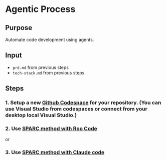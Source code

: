 # Agentic Process

## Purpose
Automate code development using agents.

## Input
* `prd.md` from previous steps
* `tech-stack.md` from previous steps

## Steps

### 1. Setup a new [Github Codespace](https://github.com/codespaces/) for your repository. (You can use Visual Studio from codespaces or connect from your desktop local Visual Studio.)
### 2. Use [SPARC method with Roo Code](./SPARC-roo.md)
or
### 3. Use [SPARC method with Claude code](./SPARC-claude.md)

